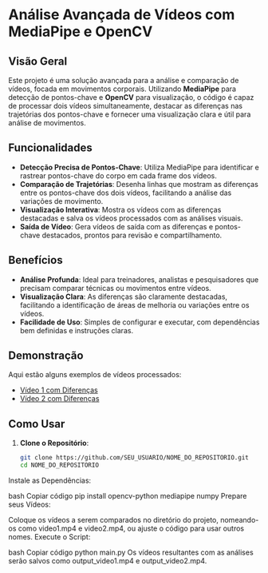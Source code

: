 # Análise Avançada de Vídeos com MediaPipe e OpenCV

## Visão Geral

Este projeto é uma solução avançada para a análise e comparação de vídeos, focada em movimentos corporais. Utilizando **MediaPipe** para detecção de pontos-chave e **OpenCV** para visualização, o código é capaz de processar dois vídeos simultaneamente, destacar as diferenças nas trajetórias dos pontos-chave e fornecer uma visualização clara e útil para análise de movimentos.


## Funcionalidades

- **Detecção Precisa de Pontos-Chave**: Utiliza MediaPipe para identificar e rastrear pontos-chave do corpo em cada frame dos vídeos.
- **Comparação de Trajetórias**: Desenha linhas que mostram as diferenças entre os pontos-chave dos dois vídeos, facilitando a análise das variações de movimento.
- **Visualização Interativa**: Mostra os vídeos com as diferenças destacadas e salva os vídeos processados com as análises visuais.
- **Saída de Vídeo**: Gera vídeos de saída com as diferenças e pontos-chave destacados, prontos para revisão e compartilhamento.

## Benefícios

- **Análise Profunda**: Ideal para treinadores, analistas e pesquisadores que precisam comparar técnicas ou movimentos entre vídeos.
- **Visualização Clara**: As diferenças são claramente destacadas, facilitando a identificação de áreas de melhoria ou variações entre os vídeos.
- **Facilidade de Uso**: Simples de configurar e executar, com dependências bem definidas e instruções claras.

## Demonstração

Aqui estão alguns exemplos de vídeos processados:

- [Vídeo 1 com Diferenças](https://your-video-url.com/video1.mp4)
- [Vídeo 2 com Diferenças](https://your-video-url.com/video2.mp4)

## Como Usar

1. **Clone o Repositório**:

   ```bash
   git clone https://github.com/SEU_USUARIO/NOME_DO_REPOSITORIO.git
   cd NOME_DO_REPOSITORIO
Instale as Dependências:

bash
Copiar código
pip install opencv-python mediapipe numpy
Prepare seus Vídeos:

Coloque os vídeos a serem comparados no diretório do projeto, nomeando-os como video1.mp4 e video2.mp4, ou ajuste o código para usar outros nomes.
Execute o Script:

bash
Copiar código
python main.py
Os vídeos resultantes com as análises serão salvos como output_video1.mp4 e output_video2.mp4.
